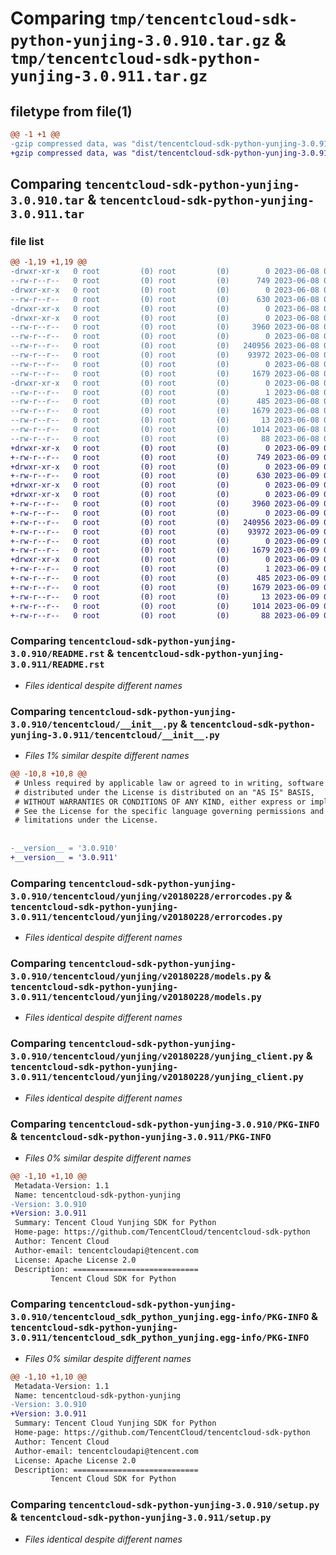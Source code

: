 # Comparing `tmp/tencentcloud-sdk-python-yunjing-3.0.910.tar.gz` & `tmp/tencentcloud-sdk-python-yunjing-3.0.911.tar.gz`

## filetype from file(1)

```diff
@@ -1 +1 @@
-gzip compressed data, was "dist/tencentcloud-sdk-python-yunjing-3.0.910.tar", last modified: Thu Jun  8 09:25:48 2023, max compression
+gzip compressed data, was "dist/tencentcloud-sdk-python-yunjing-3.0.911.tar", last modified: Fri Jun  9 02:32:13 2023, max compression
```

## Comparing `tencentcloud-sdk-python-yunjing-3.0.910.tar` & `tencentcloud-sdk-python-yunjing-3.0.911.tar`

### file list

```diff
@@ -1,19 +1,19 @@
-drwxr-xr-x   0 root         (0) root         (0)        0 2023-06-08 09:25:48.000000 tencentcloud-sdk-python-yunjing-3.0.910/
--rw-r--r--   0 root         (0) root         (0)      749 2023-06-08 09:25:48.000000 tencentcloud-sdk-python-yunjing-3.0.910/README.rst
-drwxr-xr-x   0 root         (0) root         (0)        0 2023-06-08 09:25:48.000000 tencentcloud-sdk-python-yunjing-3.0.910/tencentcloud/
--rw-r--r--   0 root         (0) root         (0)      630 2023-06-08 09:25:48.000000 tencentcloud-sdk-python-yunjing-3.0.910/tencentcloud/__init__.py
-drwxr-xr-x   0 root         (0) root         (0)        0 2023-06-08 09:25:48.000000 tencentcloud-sdk-python-yunjing-3.0.910/tencentcloud/yunjing/
-drwxr-xr-x   0 root         (0) root         (0)        0 2023-06-08 09:25:48.000000 tencentcloud-sdk-python-yunjing-3.0.910/tencentcloud/yunjing/v20180228/
--rw-r--r--   0 root         (0) root         (0)     3960 2023-06-08 09:25:48.000000 tencentcloud-sdk-python-yunjing-3.0.910/tencentcloud/yunjing/v20180228/errorcodes.py
--rw-r--r--   0 root         (0) root         (0)        0 2023-06-08 09:25:48.000000 tencentcloud-sdk-python-yunjing-3.0.910/tencentcloud/yunjing/v20180228/__init__.py
--rw-r--r--   0 root         (0) root         (0)   240956 2023-06-08 09:25:48.000000 tencentcloud-sdk-python-yunjing-3.0.910/tencentcloud/yunjing/v20180228/models.py
--rw-r--r--   0 root         (0) root         (0)    93972 2023-06-08 09:25:48.000000 tencentcloud-sdk-python-yunjing-3.0.910/tencentcloud/yunjing/v20180228/yunjing_client.py
--rw-r--r--   0 root         (0) root         (0)        0 2023-06-08 09:25:48.000000 tencentcloud-sdk-python-yunjing-3.0.910/tencentcloud/yunjing/__init__.py
--rw-r--r--   0 root         (0) root         (0)     1679 2023-06-08 09:25:48.000000 tencentcloud-sdk-python-yunjing-3.0.910/PKG-INFO
-drwxr-xr-x   0 root         (0) root         (0)        0 2023-06-08 09:25:48.000000 tencentcloud-sdk-python-yunjing-3.0.910/tencentcloud_sdk_python_yunjing.egg-info/
--rw-r--r--   0 root         (0) root         (0)        1 2023-06-08 09:25:48.000000 tencentcloud-sdk-python-yunjing-3.0.910/tencentcloud_sdk_python_yunjing.egg-info/dependency_links.txt
--rw-r--r--   0 root         (0) root         (0)      485 2023-06-08 09:25:48.000000 tencentcloud-sdk-python-yunjing-3.0.910/tencentcloud_sdk_python_yunjing.egg-info/SOURCES.txt
--rw-r--r--   0 root         (0) root         (0)     1679 2023-06-08 09:25:48.000000 tencentcloud-sdk-python-yunjing-3.0.910/tencentcloud_sdk_python_yunjing.egg-info/PKG-INFO
--rw-r--r--   0 root         (0) root         (0)       13 2023-06-08 09:25:48.000000 tencentcloud-sdk-python-yunjing-3.0.910/tencentcloud_sdk_python_yunjing.egg-info/top_level.txt
--rw-r--r--   0 root         (0) root         (0)     1014 2023-06-08 09:25:48.000000 tencentcloud-sdk-python-yunjing-3.0.910/setup.py
--rw-r--r--   0 root         (0) root         (0)       88 2023-06-08 09:25:48.000000 tencentcloud-sdk-python-yunjing-3.0.910/setup.cfg
+drwxr-xr-x   0 root         (0) root         (0)        0 2023-06-09 02:32:13.000000 tencentcloud-sdk-python-yunjing-3.0.911/
+-rw-r--r--   0 root         (0) root         (0)      749 2023-06-09 02:32:13.000000 tencentcloud-sdk-python-yunjing-3.0.911/README.rst
+drwxr-xr-x   0 root         (0) root         (0)        0 2023-06-09 02:32:13.000000 tencentcloud-sdk-python-yunjing-3.0.911/tencentcloud/
+-rw-r--r--   0 root         (0) root         (0)      630 2023-06-09 02:32:13.000000 tencentcloud-sdk-python-yunjing-3.0.911/tencentcloud/__init__.py
+drwxr-xr-x   0 root         (0) root         (0)        0 2023-06-09 02:32:13.000000 tencentcloud-sdk-python-yunjing-3.0.911/tencentcloud/yunjing/
+drwxr-xr-x   0 root         (0) root         (0)        0 2023-06-09 02:32:13.000000 tencentcloud-sdk-python-yunjing-3.0.911/tencentcloud/yunjing/v20180228/
+-rw-r--r--   0 root         (0) root         (0)     3960 2023-06-09 02:32:13.000000 tencentcloud-sdk-python-yunjing-3.0.911/tencentcloud/yunjing/v20180228/errorcodes.py
+-rw-r--r--   0 root         (0) root         (0)        0 2023-06-09 02:32:13.000000 tencentcloud-sdk-python-yunjing-3.0.911/tencentcloud/yunjing/v20180228/__init__.py
+-rw-r--r--   0 root         (0) root         (0)   240956 2023-06-09 02:32:13.000000 tencentcloud-sdk-python-yunjing-3.0.911/tencentcloud/yunjing/v20180228/models.py
+-rw-r--r--   0 root         (0) root         (0)    93972 2023-06-09 02:32:13.000000 tencentcloud-sdk-python-yunjing-3.0.911/tencentcloud/yunjing/v20180228/yunjing_client.py
+-rw-r--r--   0 root         (0) root         (0)        0 2023-06-09 02:32:13.000000 tencentcloud-sdk-python-yunjing-3.0.911/tencentcloud/yunjing/__init__.py
+-rw-r--r--   0 root         (0) root         (0)     1679 2023-06-09 02:32:13.000000 tencentcloud-sdk-python-yunjing-3.0.911/PKG-INFO
+drwxr-xr-x   0 root         (0) root         (0)        0 2023-06-09 02:32:13.000000 tencentcloud-sdk-python-yunjing-3.0.911/tencentcloud_sdk_python_yunjing.egg-info/
+-rw-r--r--   0 root         (0) root         (0)        1 2023-06-09 02:32:13.000000 tencentcloud-sdk-python-yunjing-3.0.911/tencentcloud_sdk_python_yunjing.egg-info/dependency_links.txt
+-rw-r--r--   0 root         (0) root         (0)      485 2023-06-09 02:32:13.000000 tencentcloud-sdk-python-yunjing-3.0.911/tencentcloud_sdk_python_yunjing.egg-info/SOURCES.txt
+-rw-r--r--   0 root         (0) root         (0)     1679 2023-06-09 02:32:13.000000 tencentcloud-sdk-python-yunjing-3.0.911/tencentcloud_sdk_python_yunjing.egg-info/PKG-INFO
+-rw-r--r--   0 root         (0) root         (0)       13 2023-06-09 02:32:13.000000 tencentcloud-sdk-python-yunjing-3.0.911/tencentcloud_sdk_python_yunjing.egg-info/top_level.txt
+-rw-r--r--   0 root         (0) root         (0)     1014 2023-06-09 02:32:13.000000 tencentcloud-sdk-python-yunjing-3.0.911/setup.py
+-rw-r--r--   0 root         (0) root         (0)       88 2023-06-09 02:32:13.000000 tencentcloud-sdk-python-yunjing-3.0.911/setup.cfg
```

### Comparing `tencentcloud-sdk-python-yunjing-3.0.910/README.rst` & `tencentcloud-sdk-python-yunjing-3.0.911/README.rst`

 * *Files identical despite different names*

### Comparing `tencentcloud-sdk-python-yunjing-3.0.910/tencentcloud/__init__.py` & `tencentcloud-sdk-python-yunjing-3.0.911/tencentcloud/__init__.py`

 * *Files 1% similar despite different names*

```diff
@@ -10,8 +10,8 @@
 # Unless required by applicable law or agreed to in writing, software
 # distributed under the License is distributed on an "AS IS" BASIS,
 # WITHOUT WARRANTIES OR CONDITIONS OF ANY KIND, either express or implied.
 # See the License for the specific language governing permissions and
 # limitations under the License.
 
 
-__version__ = '3.0.910'
+__version__ = '3.0.911'
```

### Comparing `tencentcloud-sdk-python-yunjing-3.0.910/tencentcloud/yunjing/v20180228/errorcodes.py` & `tencentcloud-sdk-python-yunjing-3.0.911/tencentcloud/yunjing/v20180228/errorcodes.py`

 * *Files identical despite different names*

### Comparing `tencentcloud-sdk-python-yunjing-3.0.910/tencentcloud/yunjing/v20180228/models.py` & `tencentcloud-sdk-python-yunjing-3.0.911/tencentcloud/yunjing/v20180228/models.py`

 * *Files identical despite different names*

### Comparing `tencentcloud-sdk-python-yunjing-3.0.910/tencentcloud/yunjing/v20180228/yunjing_client.py` & `tencentcloud-sdk-python-yunjing-3.0.911/tencentcloud/yunjing/v20180228/yunjing_client.py`

 * *Files identical despite different names*

### Comparing `tencentcloud-sdk-python-yunjing-3.0.910/PKG-INFO` & `tencentcloud-sdk-python-yunjing-3.0.911/PKG-INFO`

 * *Files 0% similar despite different names*

```diff
@@ -1,10 +1,10 @@
 Metadata-Version: 1.1
 Name: tencentcloud-sdk-python-yunjing
-Version: 3.0.910
+Version: 3.0.911
 Summary: Tencent Cloud Yunjing SDK for Python
 Home-page: https://github.com/TencentCloud/tencentcloud-sdk-python
 Author: Tencent Cloud
 Author-email: tencentcloudapi@tencent.com
 License: Apache License 2.0
 Description: ============================
         Tencent Cloud SDK for Python
```

### Comparing `tencentcloud-sdk-python-yunjing-3.0.910/tencentcloud_sdk_python_yunjing.egg-info/PKG-INFO` & `tencentcloud-sdk-python-yunjing-3.0.911/tencentcloud_sdk_python_yunjing.egg-info/PKG-INFO`

 * *Files 0% similar despite different names*

```diff
@@ -1,10 +1,10 @@
 Metadata-Version: 1.1
 Name: tencentcloud-sdk-python-yunjing
-Version: 3.0.910
+Version: 3.0.911
 Summary: Tencent Cloud Yunjing SDK for Python
 Home-page: https://github.com/TencentCloud/tencentcloud-sdk-python
 Author: Tencent Cloud
 Author-email: tencentcloudapi@tencent.com
 License: Apache License 2.0
 Description: ============================
         Tencent Cloud SDK for Python
```

### Comparing `tencentcloud-sdk-python-yunjing-3.0.910/setup.py` & `tencentcloud-sdk-python-yunjing-3.0.911/setup.py`

 * *Files identical despite different names*

